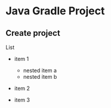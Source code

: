 # Java Gradle Project

## Create project

List

- item 1

  - nested item a
  - nested item b

- item 2
- item 3